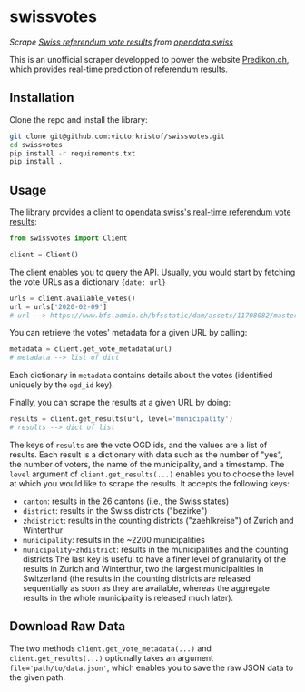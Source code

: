 # swissvotes
*Scrape [Swiss referendum vote results](https://opendata.swiss/en/dataset/echtzeitdaten-am-abstimmungstag-zu-eidgenoessischen-abstimmungsvorlagen) from [opendata.swiss](https://opendata.swiss/en/)*

This is an unofficial scraper developped to power the website [Predikon.ch](http://www.predikon.ch), which provides real-time prediction of referendum results.

## Installation

Clone the repo and install the library:
~~~bash
git clone git@github.com:victorkristof/swissvotes.git
cd swissvotes
pip install -r requirements.txt
pip install .
~~~

## Usage

The library provides a client to [opendata.swiss's real-time referendum vote results](https://opendata.swiss/en/dataset/echtzeitdaten-am-abstimmungstag-zu-eidgenoessischen-abstimmungsvorlagen):
~~~python
from swissvotes import Client

client = Client()
~~~

The client enables you to query the API.
Usually, you would start by fetching the vote URLs as a dictionary `{date: url}`
~~~python
urls = client.available_votes()
url = urls['2020-02-09']
# url --> https://www.bfs.admin.ch/bfsstatic/dam/assets/11708082/master
~~~

You can retrieve the votes' metadata for a given URL by calling:
~~~python
metadata = client.get_vote_metadata(url)
# metadata --> list of dict
~~~
Each dictionary in `metadata` contains details about the votes (identified uniquely by the `ogd_id` key).

Finally, you can scrape the results at a given URL by doing:
~~~python
results = client.get_results(url, level='municipality')
# results --> dict of list
~~~
The keys of `results` are the vote OGD ids, and the values are a list of results.
Each result is a dictionary with data such as the number of "yes", the number of voters, the name of the municipality, and a timestamp.
The `level` argument of `client.get_results(...)` enables you to choose the level at which you would like to scrape the results.
It accepts the following keys:
- `canton`: results in the 26 cantons (i.e., the Swiss states)
- `district`: results in the Swiss districts ("bezirke")
- `zhdistrict`: results in the counting districts ("zaehlkreise") of Zurich and Winterthur
- `municipality`: results in the ~2200 municipalities
- `municipality+zhdistrict`: results in the municipalities and the counting districts
The last key is useful to have a finer level of granularity of the results in Zurich and Winterthur, two the largest municipalities in Switzerland (the results in the counting districts are released sequentially as soon as they are available, whereas the aggregate results in the whole municipality is released much later).

## Download Raw Data

The two methods `client.get_vote_metadata(...)` and `client.get_results(...)` optionally takes an argument `file='path/to/data.json'`, which enables you to save the raw JSON data to the given path.
